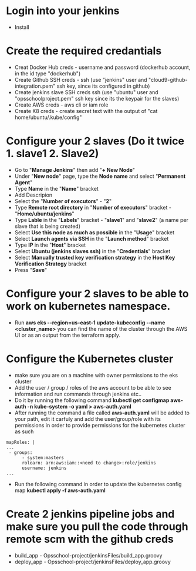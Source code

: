 # Login into your jenkins
- Install

# Create the required credantials
- Creat Docker Hub creds - username and password (dockerhub account, in the id type "dockerhub")
- Create Github SSH creds - ssh (use "jenkins" user and "cloud9-github-integration.pem" ssh key, since its configured in github)
- Create jenkins slave SSH creds ssh (use "ubuntu" user and "opsschoolproject.pem" ssh key since its the keypair for the slaves)
- Create AWS creds - aws cli or iam role
- Create K8 creds - create secret text with the output of "cat home/ubuntu/.kube/config"

# Configure your 2 slaves (Do it twice 1. slave1 2. Slave2)
- Go to "**Manage Jenkins**" then add "**+ New Node**"
- Under "**New node**" page, type the **Node name** and select "**Permanent Agent**"
- Type **Name** in the "**Name**" bracket
- Add Descripion
- Select the "**Number of executors**" - "**2**"
- Type **Remote root directory** in "**Number of executors**" bracket - "**Home/ubuntu/jenkins**"
- Type **Lable** in the "**Labels**" bracket - "**slave1**" and "**slave2**" (a name per slave that is being created)
- Select **Use this node as much as possible** in the "**Usage**" bracket
- Select **Launch agents via SSH** in the "**Launch method**" bracket
- Type **IP** in the "**Host**" bracket
- Select **Ubuntu (jenkins slaves ssh)**  in the "**Credentials**" bracket
- Select **Manually trusted key verification strategy** in the **Host Key Verification Strategy** bracket
- Press "**Save**"

# Configure your 2 slaves to be able to work on kubernetes namespace.
- Run **aws eks --region=us-east-1 update-kubeconfig --name <cluster_name>** you can find the name of the cluster through the AWS UI or as an output from the terraform apply.
# Configure the Kubernetes cluster
- make sure you are on a machine with owner permissions to the eks cluster
- Add the user / group / roles of the aws account to be able to see information and run commands through jenkins etc..
- Do it by running the following command **kubectl get configmap aws-auth -n kube-system -o yaml > aws-auth.yaml**
- After running the command a file called **aws-auth.yaml** will be added to your path, edit it carfuly and add the user/group/role with its permissions in order to provide permissions for the kubernetes cluster as such
```
mapRoles: |
...
 - groups:
      - system:masters
      rolearn: arn:aws:iam::<need to change>:role/jenkins
      username: jenkins
...
```
- Run the following command in order to update the kubernetes config map **kubectl apply -f aws-auth.yaml**

# Create 2 jenkins pipeline jobs and make sure you pull the code through remote scm with the github creds
- build_app - Opsschool-project/jenkinsFiles/build_app.groovy
- deploy_app - Opsschool-project/jenkinsFiles/deploy_app.groovy
